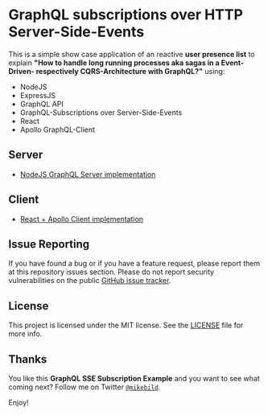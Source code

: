# GraphQL subscriptions over HTTP Server-Side-Events

This is a simple show case application of an reactive **user presence list** to explain **"How to handle long running processes aka sagas in a Event-Driven- respectively CQRS-Architecture with GraphQL?"** using:

* NodeJS
* ExpressJS
* GraphQL API
* GraphQL-Subscriptions over Server-Side-Events
* React
* Apollo GraphQL-Client

## Server

* [NodeJS GraphQL Server implementation](server/README.md)

## Client

* [React + Apollo Client implementation](client/README.md)

## Issue Reporting

If you have found a bug or if you have a feature request, please report them at this repository issues section. Please do not report security vulnerabilities on the public [GitHub issue tracker](https://github.com/MikeBild/graphql-subscriptions-sse-presence-list/issues).

## License

This project is licensed under the MIT license. See the [LICENSE](LICENSE) file for more info.

## Thanks

You like this **GraphQL SSE Subscription Example** and you want to see what coming next? Follow me on Twitter [`@mikebild`](https://twitter.com/mikebild).

Enjoy!
